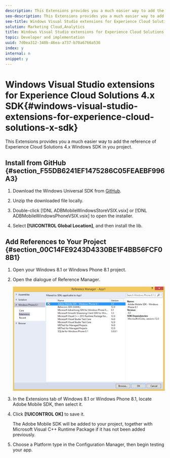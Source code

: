 ```yaml
---
description: This Extensions provides you a much easier way to add the reference of Experience Cloud Solutions 4.x Windows SDK in you project.
seo-description: This Extensions provides you a much easier way to add the reference of Experience Cloud Solutions 4.x Windows SDK in you project.
seo-title: Windows Visual Studio extensions for Experience Cloud Solutions 4.x SDK
solution: Marketing Cloud,Analytics
title: Windows Visual Studio extensions for Experience Cloud Solutions 4.x SDK
topic: Developer and implementation
uuid: 7d0ea312-340b-46ea-a737-b70a6766a536
index: y
internal: n
snippet: y
---
```


# Windows Visual Studio extensions for Experience Cloud Solutions 4.x SDK{#windows-visual-studio-extensions-for-experience-cloud-solutions-x-sdk}

This Extensions provides you a much easier way to add the reference of Experience Cloud Solutions 4.x Windows SDK in you project.

## Install from GitHub {#section_F55DB6241EF1475286C05FEAEBF996A3}

1. Download the Windows Universal SDK from [GitHub](https://github.com/Adobe-Marketing-Cloud/mobile-services/releases). 
1. Unzip the downloaded file locally. 
1. Double-click [!DNL ADBMobileWindowsStoreVSIX.vsix] or [!DNL ADBMobileWindowsPhoneVSIX.vsix] to open the installer. 

1. Select **[!UICONTROL Global Location]**, and then install the lib.

## Add References to Your Project {#section_00C14FE9243D4330BE1F4BB56FCF08B1}

1. Open your Windows 8.1 or Windows Phone 8.1 project. 
1. Open the dialogue of Reference Manager.

   ![](assets/ref_manager.png)

1. In the Extensions tab of Windows 8.1 or Windows Phone 8.1, locate Adobe Mobile SDK, then select it. 
1. Click **[!UICONTROL OK]** to save it.

   The Adobe Mobile SDK will be added to your project, together with Microsoft Visual C++ Runtime Package if it has not been added previously. 

1. Choose a Platform type in the Configuration Manager, then begin testing your app.


